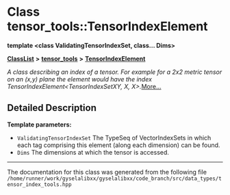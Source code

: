 

# Class tensor\_tools::TensorIndexElement

**template &lt;class ValidatingTensorIndexSet, class... Dims&gt;**



[**ClassList**](annotated.md) **>** [**tensor\_tools**](namespacetensor__tools.md) **>** [**TensorIndexElement**](classtensor__tools_1_1TensorIndexElement.md)



_A class describing an index of a tensor. For example for a 2x2 metric tensor on an (x,y) plane the element_  _would have the index TensorIndexElement&lt;TensorIndexSetXY, X, X&gt;._[More...](#detailed-description)


































































## Detailed Description




**Template parameters:**


* `ValidatingTensorIndexSet` The TypeSeq of VectorIndexSets in which each tag comprising this element (along each dimension) can be found. 
* `Dims` The dimensions at which the tensor is accessed. 




    

------------------------------
The documentation for this class was generated from the following file `/home/runner/work/gyselalibxx/gyselalibxx/code_branch/src/data_types/tensor_index_tools.hpp`

